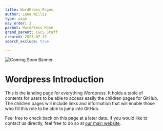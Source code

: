 ```yaml
---
title: WordPress Pages
author: Lane Willis
type: page
nav_order: 2
parent: WordPress Home
grand_parent: CGCS Staff
created: 2023-07-13
search_exclude: true

---
```

![Coming Soon Banner](https://i.imgur.com/pxK8WAn.png)

# Wordpress Introduction
This is the landing page for everything Wordpress. It holds a table of contents for users to be able to access easily the children pages for GitHub. The children pages will include links and information that will enable those who fill this role to be able to jump into GitHub.

Feel free to check back on this page at a later date. If you would like to contact us directly, feel free to do so at [our main website](https://thecgcs.org).